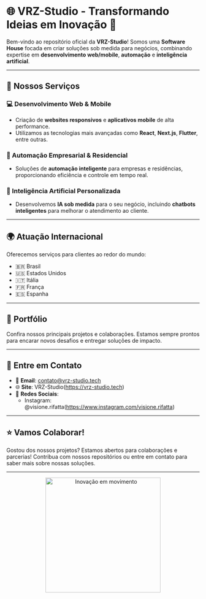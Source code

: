 # 🌐 VRZ-Studio - Transformando Ideias em Inovação 🚀

Bem-vindo ao repositório oficial da **VRZ-Studio**! Somos uma **Software House** focada em criar soluções sob medida para negócios, combinando expertise em **desenvolvimento web/mobile**, **automação** e **inteligência artificial**.

---

## 🚀 Nossos Serviços

### 💻 Desenvolvimento Web & Mobile
- Criação de **websites responsivos** e **aplicativos mobile** de alta performance.
- Utilizamos as tecnologias mais avançadas como **React**, **Next.js**, **Flutter**, entre outras.

### 🤖 Automação Empresarial & Residencial
- Soluções de **automação inteligente** para empresas e residências, proporcionando eficiência e controle em tempo real.

### 🧠 Inteligência Artificial Personalizada
- Desenvolvemos **IA sob medida** para o seu negócio, incluindo **chatbots inteligentes** para melhorar o atendimento ao cliente.

---

## 🌍 Atuação Internacional
Oferecemos serviços para clientes ao redor do mundo:
- 🇧🇷 Brasil
- 🇺🇸 Estados Unidos
- 🇮🇹 Itália
- 🇫🇷 França
- 🇪🇸 Espanha

---

## 💼 Portfólio
Confira nossos principais projetos e colaborações. Estamos sempre prontos para encarar novos desafios e entregar soluções de impacto.

---

## 📲 Entre em Contato
- 📧 **Email**: contato@vrz-studio.tech
- 🌐 **Site**: VRZ-Studio(https://vrz-studio.tech)
- 📱 **Redes Sociais**: 
  - Instagram: @visione.rifatta(https://www.instagram.com/visione.rifatta)
 

---

## ⭐ Vamos Colaborar!
Gostou dos nossos projetos? Estamos abertos para colaborações e parcerias! Contribua com nossos repositórios ou entre em contato para saber mais sobre nossas soluções.

---

<p align="center">
  <img src="https://media.giphy.com/media/3o7abKhOpu0NwenH3O/giphy.gif" width="300" alt="Inovação em movimento">
</p>
